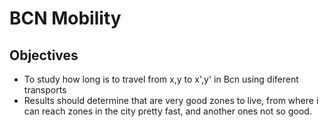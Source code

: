 # BCN Mobility

## Objectives
* To study how long is to travel from x,y to x',y' in Bcn using diferent transports
* Results should determine that are very good zones to live, from where i can reach zones in the city pretty fast, and another ones not so good.

